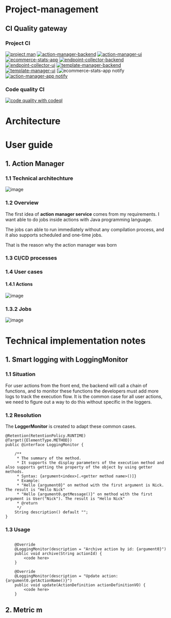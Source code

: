# Project-management

## CI Quality gateway
### Project CI
[![project man](https://github.com/hvantran/project-management/actions/workflows/workflow.yaml/badge.svg)](https://github.com/hvantran/project-management/actions/workflows/workflow.yaml)
[![action-manager-backend](https://github.com/hvantran/project-management/actions/workflows/action-manager-backend-ci.yaml/badge.svg)](https://github.com/hvantran/project-management/actions/workflows/action-manager-backend-ci.yaml)
[![action-manager-ui](https://github.com/hvantran/project-management/actions/workflows/action-manager-ui-ci.yaml/badge.svg)](https://github.com/hvantran/project-management/actions/workflows/action-manager-ui-ci.yaml)
[![ecommerce-stats-app](https://github.com/hvantran/project-management/actions/workflows/ecommerce-stats-app-ci.yaml/badge.svg)](https://github.com/hvantran/project-management/actions/workflows/ecommerce-stats-app-ci.yaml)
[![endpoint-collector-backend](https://github.com/hvantran/project-management/actions/workflows/endpoint-collector-backend-ci.yaml/badge.svg)](https://github.com/hvantran/project-management/actions/workflows/endpoint-collector-backend-ci.yaml)
[![endpoint-collector-ui](https://github.com/hvantran/project-management/actions/workflows/endpoint-collector-ui-ci.yaml/badge.svg)](https://github.com/hvantran/project-management/actions/workflows/endpoint-collector-ui-ci.yaml)
[![template-manager-backend](https://github.com/hvantran/project-management/actions/workflows/template-manager-backend-ci.yaml/badge.svg)](https://github.com/hvantran/project-management/actions/workflows/template-manager-backend-ci.yaml)
[![template-manager-ui](https://github.com/hvantran/project-management/actions/workflows/template-manager-ui-ci.yaml/badge.svg)](https://github.com/hvantran/project-management/actions/workflows/template-manager-ui-ci.yaml)
[![[ecommerce-stats-app notify](https://github.com/hvantran/ecommerce-stats-app/actions/workflows/notify-parent-ci.yaml/badge.svg)](https://github.com/hvantran/ecommerce-stats-app/actions/workflows/notify-parent-ci.yaml)
[![action-manager-app notify](https://github.com/hvantran/template-management-app/actions/workflows/notify-parent-ci.yaml/badge.svg)](https://github.com/hvantran/template-management-app/actions/workflows/notify-parent-ci.yaml)
### Code quality CI
[![code quality with codeql](https://github.com/hvantran/project-management/actions/workflows/code-security-and-analysis-with-codeql.yml/badge.svg)](https://github.com/hvantran/project-management/actions/workflows/code-security-and-analysis-with-codeql.yml)
# Architecture
<TBD>

# User guide

## 1. Action Manager

### 1.1 Technical architechture
![image](https://github.com/hvantran/project-management/assets/17746024/00fac8f4-3275-4a13-8573-b51b8e8c0f2d)



### 1.2 Overview

The first idea of **action manager service** comes from my requirements. I want able to do jobs inside actions with Java programming language.

The jobs can able to run immediately without any compilation process, and it also supports scheduled and one-time jobs.

That is the reason why the action manager was born

### 1.3 CI/CD processes
<TBD>

### 1.4 User cases

#### 1.4.1 Actions

![image](https://github.com/hvantran/project-management/assets/17746024/f09ab4ff-6acf-4055-8643-302545607b8d)

### 1.3.2 Jobs

![image](https://github.com/hvantran/project-management/assets/17746024/e8963478-1da0-4eda-bf40-f635ecb6fd93)



# Technical implementation notes
  
## 1. Smart logging with LoggingMonitor

### 1.1 Situation

For user actions from the front end, the backend will call a chain of functions, and to monitor these functions the developers must add more logs to track the execution flow. It is the common case for all user actions, we need to figure out a way to do this without specific in the loggers. 

### 1.2 Resolution

The **LoggerMonitor** is created to adapt these common cases.
```
@Retention(RetentionPolicy.RUNTIME)
@Target({ElementType.METHOD})
public @interface LoggingMonitor {

    /**
     * The summary of the method.
     * It supports the display parameters of the execution method and also supports getting the property of the object by using getter methods.
     * Syntax: {argument<index>[.<getter method name>()]}
     * Example:
     * "Hello {argument0}" on method with the first argument is Nick. The result is "Hello Nick"
     * "Hello {argument0.getMessage()}" on method with the first argument is User("Nick"). The result is "Hello Nick"
     * @return
     */
    String description() default "";
}
```

### 1.3 Usage
```

    @Override
    @LoggingMonitor(description = "Archive action by id: {argument0}")
    public void archive(String actionId) {
        <code here>
    }

    @Override
    @LoggingMonitor(description = "Update action: {argument0.getActionName()}")
    public void update(ActionDefinition actionDefinitionVO) {
        <code here>
    }
```

## 2. Metric m



